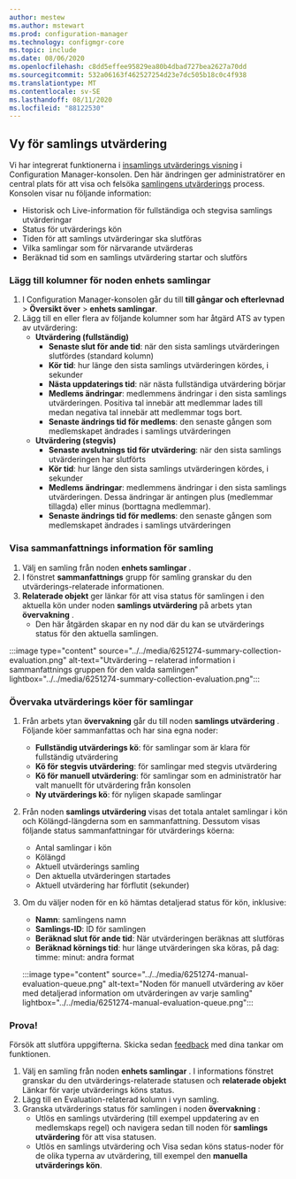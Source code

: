 ```yaml
---
author: mestew
ms.author: mstewart
ms.prod: configuration-manager
ms.technology: configmgr-core
ms.topic: include
ms.date: 08/06/2020
ms.openlocfilehash: c8dd5effee95829ea80b4dbad727bea2627a70dd
ms.sourcegitcommit: 532a06163f462527254d23e7dc505b18c0c4f938
ms.translationtype: MT
ms.contentlocale: sv-SE
ms.lasthandoff: 08/11/2020
ms.locfileid: "88122530"
---
```

## <a name="collection-evaluation-view"></a><a name="bkmk_colleval"></a>Vy för samlings utvärdering
<!--6251274-->
Vi har integrerat funktionerna i [insamlings utvärderings visning](../../../../support/ceviewer.md) i Configuration Manager-konsolen. Den här ändringen ger administratörer en central plats för att visa och felsöka [samlingens utvärderings](../../../../clients/manage/collections/collection-evaluation.md) process. Konsolen visar nu följande information:

- Historisk och Live-information för fullständiga och stegvisa samlings utvärderingar
- Status för utvärderings kön
- Tiden för att samlings utvärderingar ska slutföras
- Vilka samlingar som för närvarande utvärderas
- Beräknad tid som en samlings utvärdering startar och slutförs

### <a name="add-columns-for-the-device-collections-node"></a>Lägg till kolumner för noden **enhets samlingar**

1. I Configuration Manager-konsolen går du till **till gångar och efterlevnad**  >  **Översikt över**  >  **enhets samlingar**.
1. Lägg till en eller flera av följande kolumner som har åtgärd ATS av typen av utvärdering:
   - **Utvärdering (fullständig)**
      - **Senaste slut för ande tid**: när den sista samlings utvärderingen slutfördes (standard kolumn)
      - **Kör tid**: hur länge den sista samlings utvärderingen kördes, i sekunder
      - **Nästa uppdaterings tid**: när nästa fullständiga utvärdering börjar
      - **Medlems ändringar**: medlemmens ändringar i den sista samlings utvärderingen. Positiva tal innebär att medlemmar lades till medan negativa tal innebär att medlemmar togs bort.
      - **Senaste ändrings tid för medlems**: den senaste gången som medlemskapet ändrades i samlings utvärderingen
   - **Utvärdering (stegvis)**
      - **Senaste avslutnings tid för utvärdering**: när den sista samlings utvärderingen har slutförts
      - **Kör tid**: hur länge den sista samlings utvärderingen kördes, i sekunder
      - **Medlems ändringar**: medlemmens ändringar i den sista samlings utvärderingen. Dessa ändringar är antingen plus (medlemmar tillagda) eller minus (borttagna medlemmar).
      - **Senaste ändrings tid för medlems**: den senaste gången som medlemskapet ändrades i samlings utvärderingen

### <a name="view-collection-summary-information"></a>Visa sammanfattnings information för samling

1. Välj en samling från noden **enhets samlingar** .
1. I fönstret **sammanfattnings** grupp för samling granskar du den utvärderings-relaterade informationen.
1. **Relaterade objekt** ger länkar för att visa status för samlingen i den aktuella kön under noden **samlings utvärdering** på arbets ytan **övervakning** .
   - Den här åtgärden skapar en ny nod där du kan se utvärderings status för den aktuella samlingen.  

:::image type="content" source="../../media/6251274-summary-collection-evaluation.png" alt-text="Utvärdering – relaterad information i sammanfattnings gruppen för den valda samlingen" lightbox="../../media/6251274-summary-collection-evaluation.png":::

### <a name="monitoring-collection-evaluation-queues"></a>Övervaka utvärderings köer för samlingar

1. Från arbets ytan **övervakning** går du till noden **samlings utvärdering** . Följande köer sammanfattas och har sina egna noder:
   - **Fullständig utvärderings kö**: för samlingar som är klara för fullständig utvärdering
   - **Kö för stegvis utvärdering**: för samlingar med stegvis utvärdering
   - **Kö för manuell utvärdering**: för samlingar som en administratör har valt manuellt för utvärdering från konsolen
   - **Ny utvärderings kö**: för nyligen skapade samlingar
1. Från noden **samlings utvärdering** visas det totala antalet samlingar i kön och Kölängd-längderna som en sammanfattning. Dessutom visas följande status sammanfattningar för utvärderings köerna:
   - Antal samlingar i kön
   - Kölängd
   - Aktuell utvärderings samling
   - Den aktuella utvärderingen startades
   - Aktuell utvärdering har förflutit (sekunder)
1. Om du väljer noden för en kö hämtas detaljerad status för kön, inklusive: 
   - **Namn**: samlingens namn
   - **Samlings-ID**: ID för samlingen
   - **Beräknad slut för ande tid**: När utvärderingen beräknas att slutföras
   - **Beräknad körnings tid**: hur länge utvärderingen ska köras, på dag: timme: minut: andra format

   :::image type="content" source="../../media/6251274-manual-evaluation-queue.png" alt-text="Noden för manuell utvärdering av köer med detaljerad information om utvärderingen av varje samling" lightbox="../../media/6251274-manual-evaluation-queue.png":::

### <a name="try-it-out"></a><a name="bkmk_try_colleval"></a>Prova!

Försök att slutföra uppgifterna. Skicka sedan [feedback](../../technical-preview-2003.md#bkmk_feedback) med dina tankar om funktionen.

1. Välj en samling från noden **enhets samlingar** . I informations fönstret granskar du den utvärderings-relaterade statusen och **relaterade objekt** Länkar för varje utvärderings köns status.
1. Lägg till en Evaluation-relaterad kolumn i vyn samling.
1. Granska utvärderings status för samlingen i noden **övervakning** :
   - Utlös en samlings utvärdering (till exempel uppdatering av en medlemskaps regel) och navigera sedan till noden för **samlings utvärdering** för att visa statusen.
   - Utlös en samlings utvärdering och Visa sedan köns status-noder för de olika typerna av utvärdering, till exempel den **manuella utvärderings kön**.
